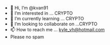 - 👋 Hi, I’m @kvan91
- 👀 I’m interested in ... CRYPTO
- 🌱 I’m currently learning ... CRYPTO
- 💞️ I’m looking to collaborate on ...CRYPTO
- 📫 How to reach me ... kyle_vh@hotmail.com
- Please no spam

<!---
kvan91/kvan91 is a ✨ special ✨ repository because its `README.md` (this file) appears on your GitHub profile.
You can click the Preview link to take a look at your changes.
--->
